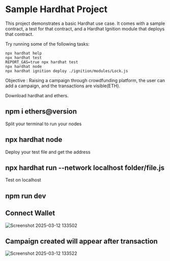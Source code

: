 # Sample Hardhat Project

This project demonstrates a basic Hardhat use case. It comes with a sample contract, a test for that contract, and a Hardhat Ignition module that deploys that contract.

Try running some of the following tasks:

```shell
npx hardhat help
npx hardhat test
REPORT_GAS=true npx hardhat test
npx hardhat node
npx hardhat ignition deploy ./ignition/modules/Lock.js
```
Objective : Raising a campaign through crowdfunding platform, the user can add a campaign, and the transactions are visible(ETH).

Download hardhat and  ethers.
## npm i ethers@version

Split your terminal to run your nodes
## npx hardhat node

Deploy your test file and get the address
## npx hardhat run --network localhost folder/file.js


Test on localhost
## npm run dev

## Connect Wallet 
![Screenshot 2025-03-12 133502](https://github.com/user-attachments/assets/93899234-60a9-4ad6-a5f3-231364e668d8)

## Campaign created will appear after transaction
![Screenshot 2025-03-12 133522](https://github.com/user-attachments/assets/d51c9c0c-855a-44c4-b03a-780d09c3c23b)


